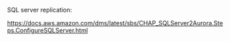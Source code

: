 SQL server replication:

https://docs.aws.amazon.com/dms/latest/sbs/CHAP_SQLServer2Aurora.Steps.ConfigureSQLServer.html

